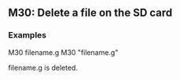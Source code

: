 ## M30: Delete a file on the SD card

### Examples

M30 filename.g M30 "filename.g"

filename.g is deleted.

